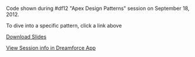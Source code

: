 Code shown during #df12 "Apex Design Patterns" session on September 18, 2012.

To dive into a specific pattern, click a link above

[Download Slides](slides.pdf)

[View Session info in Dreamforce App](https://dreamevent.my.salesforce.com/apex/ActivityList?type=Dreamforce#a093000000VhYLkAAN)

